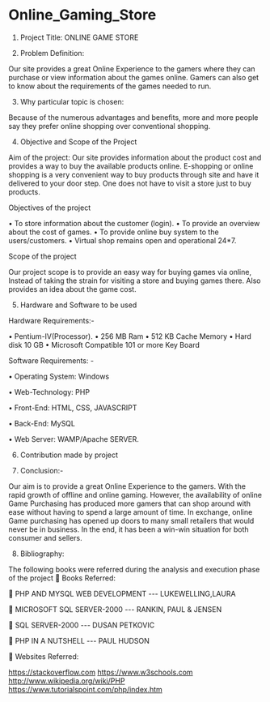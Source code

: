 # Online_Gaming_Store

1. Project Title: ONLINE GAME STORE

2. Problem Definition:

Our site provides a great Online Experience to the gamers where they can purchase or view information about the games online. Gamers can also get to know about the requirements of the games needed to run.

3. Why particular topic is chosen:

Because of the numerous advantages and benefits, more and more people say they prefer online shopping over conventional shopping.

4. Objective and Scope of the Project

Aim of the project: Our site provides information about the product cost and provides a way to buy the available products online. E-shopping or online shopping is a very convenient way to buy products through site and have it delivered to your door step. One does not have to visit a store just to buy products.

Objectives of the project

• To store information about the customer (login). • To provide an overview about the cost of games. • To provide online buy system to the users/customers. • Virtual shop remains open and operational 24*7.

Scope of the project

Our project scope is to provide an easy way for buying games via online, Instead of taking the strain for visiting a store and buying games there. Also provides an idea about the game cost.

5. Hardware and Software to be used

Hardware Requirements:-

• Pentium-IV(Processor). • 256 MB Ram • 512 KB Cache Memory • Hard disk 10 GB • Microsoft Compatible 101 or more Key Board

Software Requirements: -

• Operating System: Windows

• Web-Technology: PHP

• Front-End: HTML, CSS, JAVASCRIPT

• Back-End: MySQL

• Web Server: WAMP/Apache SERVER.

6. Contribution made by project

7. Conclusion:-

Our aim is to provide a great Online Experience to the gamers. With the rapid growth of offline and online gaming. However, the availability of online Game Purchasing has produced more gamers that can shop around with ease without having to spend a large amount of time. In exchange, online Game purchasing has opened up doors to many small retailers that would never be in business. In the end, it has been a win-win situation for both consumer and sellers.

8. Bibliography:

The following books were referred during the analysis and execution phase of the project  Books Referred:

 PHP AND MYSQL WEB DEVELOPMENT --- LUKEWELLING,LAURA

 MICROSOFT SQL SERVER-2000 --- RANKIN, PAUL & JENSEN

 SQL SERVER-2000 --- DUSAN PETKOVIC

 PHP IN A NUTSHELL --- PAUL HUDSON

 Websites Referred:

https://stackoverflow.com https://www.w3schools.com http://www.wikipedia.org/wiki/PHP https://www.tutorialspoint.com/php/index.htm
